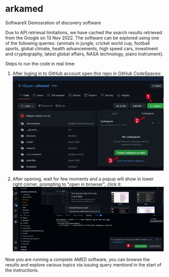 # arkamed
SoftwareX Demosration of discovery software

Due to API retrieval limitations, we have cached the search results retrieved from the Google on 13 Nov 2022.
The software can be explored using one of the following queries: 
{animals in jungle, cricket world cup, football sports, global climate, health advancements, high speed cars, investment and cryptography, latest global affairs, NASA technology, piano instrument}.


Steps to run the code in real time:

1) After loging in to GitHub account open this repo in GitHub CodeSpaces:
![steps to open codespaces](s1.png "Opening Codespaces")

2) After opening, wait for few moments and a popup will show in lower right corner, prompting to "open in browser", click it:
![steps to open AMED](s2.png "Opening AMED")

Now you are running a complete AMED software, you can browse the results and explore various topics via issuing query mentiond in the start of the instructions.
